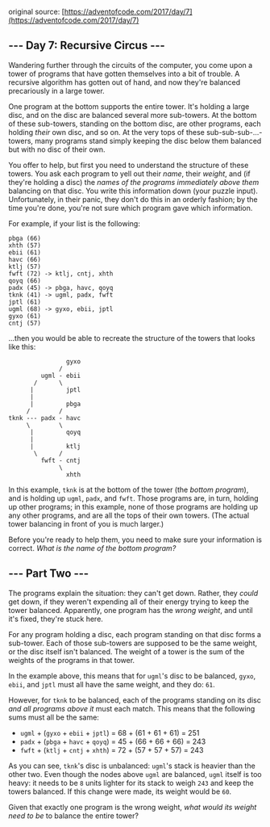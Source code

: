 original source: [https://adventofcode.com/2017/day/7](https://adventofcode.com/2017/day/7)
## --- Day 7: Recursive Circus ---
Wandering further through the circuits of the computer, you come upon a tower of programs that have gotten themselves into a bit of trouble.  A recursive algorithm has gotten out of hand, and now they're balanced precariously in a large tower.

One program at the bottom supports the entire tower. It's holding a large disc, and on the disc are balanced several more sub-towers. At the bottom of these sub-towers, standing on the bottom disc, are other programs, each holding *their* own disc, and so on. At the very tops of these sub-sub-sub-...-towers, many programs stand simply keeping the disc below them balanced but with no disc of their own.

You offer to help, but first you need to understand the structure of these towers.  You ask each program to yell out their *name*, their *weight*, and (if they're holding a disc) the *names of the programs immediately above them* balancing on that disc. You write this information down (your puzzle input). Unfortunately, in their panic, they don't do this in an orderly fashion; by the time you're done, you're not sure which program gave which information.

For example, if your list is the following:

```
pbga (66)
xhth (57)
ebii (61)
havc (66)
ktlj (57)
fwft (72) -> ktlj, cntj, xhth
qoyq (66)
padx (45) -> pbga, havc, qoyq
tknk (41) -> ugml, padx, fwft
jptl (61)
ugml (68) -> gyxo, ebii, jptl
gyxo (61)
cntj (57)
```

...then you would be able to recreate the structure of the towers that looks like this:

```
                gyxo
              /     
         ugml - ebii
       /      \     
      |         jptl
      |        
      |         pbga
     /        /
tknk --- padx - havc
     \        \
      |         qoyq
      |             
      |         ktlj
       \      /     
         fwft - cntj
              \     
                xhth
```

In this example, `tknk` is at the bottom of the tower (the *bottom program*), and is holding up `ugml`, `padx`, and `fwft`.  Those programs are, in turn, holding up other programs; in this example, none of those programs are holding up any other programs, and are all the tops of their own towers. (The actual tower balancing in front of you is much larger.)

Before you're ready to help them, you need to make sure your information is correct.  *What is the name of the bottom program?*


## --- Part Two ---
The programs explain the situation: they can't get down.  Rather, they *could* get down, if they weren't expending all of their energy trying to keep the tower balanced. Apparently, one program has the *wrong weight*, and until it's fixed, they're stuck here.

For any program holding a disc, each program standing on that disc forms a sub-tower. Each of those sub-towers are supposed to be the same weight, or the disc itself isn't balanced. The weight of a tower is the sum of the weights of the programs in that tower.

In the example above, this means that for `ugml`'s disc to be balanced, `gyxo`, `ebii`, and `jptl` must all have the same weight, and they do: `61`.

However, for `tknk` to be balanced, each of the programs standing on its disc *and all programs above it* must each match. This means that the following sums must all be the same:


 - `ugml` + (`gyxo` + `ebii` + `jptl`) = 68 + (61 + 61 + 61) = 251
 - `padx` + (`pbga` + `havc` + `qoyq`) = 45 + (66 + 66 + 66) = 243
 - `fwft` + (`ktlj` + `cntj` + `xhth`) = 72 + (57 + 57 + 57) = 243

As you can see, `tknk`'s disc is unbalanced: `ugml`'s stack is heavier than the other two. Even though the nodes above `ugml` are balanced, `ugml` itself is too heavy: it needs to be `8` units lighter for its stack to weigh `243` and keep the towers balanced.  If this change were made, its weight would be `60`.

Given that exactly one program is the wrong weight, *what would its weight need to be* to balance the entire tower?



